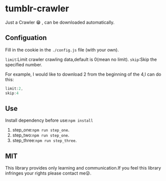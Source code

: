 # tumblr-crawler
Just a Crawler 😁 , can be downloaded automatically.

## Configuation

Fill in the cookie in the `./config.js` file (with your own).

`limit`:Limit crawler crawling data,default is 0(mean no limit).
`skip`:Skip the specified number.

For example, I would like to download 2 from the beginning of the 4,I can do this:

```js
limit:2,
skip:4
```

## Use

Install dependency before use:`npm install`

1. step_one:`npm run step_one`.
2. step_two:`npm run step_one`.
3. step_three:`npm run step_three`.

## MIT

This library provides only learning and communication.If you feel this library infringes your rights please contact me😜.